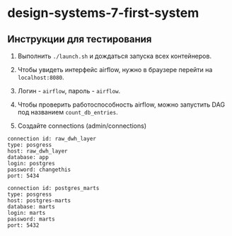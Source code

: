# design-systems-7-first-system

## Инструкции для тестирования

1. Выполнить `./launch.sh` и дождаться запуска всех контейнеров.
2. Чтобы увидеть интерфейс airflow, нужно в браузере перейти на `localhost:8080`.
3. Логин - `airflow`, пароль - `airflow`.
4. Чтобы проверить работоспособность airflow, можно запустить DAG под названием `count_db_entries`.

5. Создайте connections (admin/connections)
```
connection id: raw_dwh_layer
type: posgress
host: raw_dwh_layer
database: app
login: postgres
password: changethis
port: 5434
```

```
connection id: postgres_marts
type: posgress
host: postgres-marts
database: marts
login: marts
password: marts
port: 5432
```






